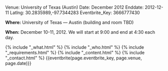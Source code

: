 Venue: University of Texas (Austin)
Date: December 2012
Enddate: 2012-12-11
Latlng: 30.2835989,-97.7344283
Eventbrite_Key: 3666777430

<p><strong>Where:</strong> University of Texas &mdash; Austin (building and room TBD)</p>
<p><strong>When:</strong> December 10-11, 2012. We will start at 9:00 and end at 4:30 each day.</p>
{% include "_what.html" %}
{% include "_who.html" %}
{% include "_requirements.html" %}
{% include "_content.html" %}
{% include "_contact.html" %}
{{eventbrite(page.eventbrite_key, page.venue, page.date)}}
